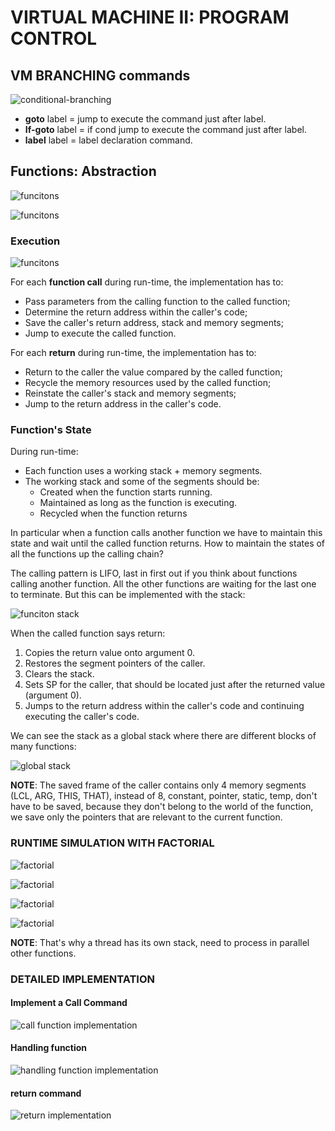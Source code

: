 # VIRTUAL MACHINE II: PROGRAM CONTROL

## VM BRANCHING commands

![conditional-branching](./img/conditional-branching.png)

- **goto** label  = jump to execute the command just after label.
- **If-goto** label = if cond jump to execute the command just after label.
- **label** label = label declaration command.

## Functions: Abstraction

![funcitons](./img/functions-in-vm.png)

![funcitons](./img/functions-in-vm-impl.png)

### Execution

![funcitons](./img/execution-vm.png)

For each **function call** during run-time, the implementation has to:

- Pass parameters from the calling function to the called function;
- Determine the return address within the caller's code;
- Save the caller's return address, stack and memory segments;
- Jump to execute the called function.

For each **return** during run-time, the implementation has to:

- Return to the caller the value compared by the called function;
- Recycle the memory resources used by the called function;
- Reinstate the caller's stack and memory segments;
- Jump to the return address in the caller's code.

### Function's State

During run-time:

- Each function uses a working stack + memory segments.
- The working stack and some of the segments should be:
  - Created when the function starts running.
  - Maintained as long as the function is executing.
  - Recycled when the function returns

In particular when a function calls another function we have to maintain this state and wait until the called function returns. How to maintain the states of all the functions up the calling chain?

The calling pattern is LIFO, last in first out if you think about functions calling another function. All the other functions are waiting for the last one to terminate. But this can be implemented with the stack:

![funciton stack](./img/function-stack.png)

When the called function says return:

1. Copies the return value onto argument 0.
2. Restores the segment pointers of the caller.
3. Clears the stack.
4. Sets SP for the caller, that should be located just after the returned value (argument 0).
5. Jumps to the return address within the caller's code and continuing executing the caller's code.

We can see the stack as a global stack where there are different blocks of many functions:

![global stack](./img/global-stack.png)

**NOTE**: The saved frame of the caller contains only 4 memory segments (LCL, ARG, THIS, THAT), instead of 8, constant, pointer, static, temp, don't have to be saved, because they don't belong to the world of the function, we save only the pointers that are relevant to the current function.

### RUNTIME SIMULATION WITH FACTORIAL

![factorial](./img/factorial.png)

![factorial](./img/factorial-execution.png)

![factorial](./img/factorial-execution-2.png)

![factorial](./img/factorial-execution-3.png)

**NOTE**: That's why a thread has its own stack, need to process in parallel other functions.

### DETAILED IMPLEMENTATION

#### Implement a Call Command

![call function implementation](./img/call-function-impl.png)

#### Handling function

![handling function implementation](./img/handling-function-impl.png)

#### return command

![return implementation](./img/return-impl.png)